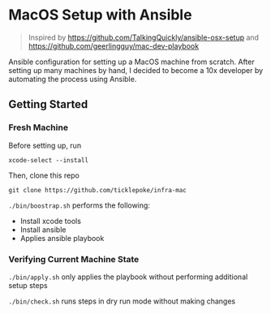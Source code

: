 # MacOS Setup with Ansible

> Inspired by https://github.com/TalkingQuickly/ansible-osx-setup and https://github.com/geerlingguy/mac-dev-playbook

Ansible configuration for setting up a MacOS machine from scratch. After setting up many machines by hand, I decided to become a 10x developer by automating the process using Ansible.

## Getting Started

### Fresh Machine

Before setting up, run

```
xcode-select --install
```

Then, clone this repo
```
git clone https://github.com/ticklepoke/infra-mac
```

`./bin/boostrap.sh` performs the following:

- Install xcode tools
- Install ansible
- Applies ansible playbook

### Verifying Current Machine State

`./bin/apply.sh` only applies the playbook without performing additional setup steps

`./bin/check.sh` runs steps in dry run mode without making changes
